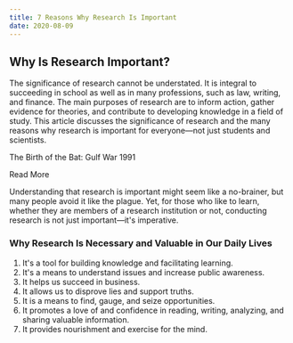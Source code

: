 ```yaml
---
title: 7 Reasons Why Research Is Important
date: 2020-08-09
---
```


## Why Is Research Important?

The significance of research cannot be understated. It is integral to succeeding in school as well as in many professions, such as law, writing, and finance. The main purposes of research are to inform action, gather evidence for theories, and contribute to developing knowledge in a field of study. This article discusses the significance of research and the many reasons why research is important for everyone—not just students and scientists.

The Birth of the Bat: Gulf War 1991

Read More

Understanding that research is important might seem like a no-brainer, but many people avoid it like the plague. Yet, for those who like to learn, whether they are members of a research institution or not, conducting research is not just important—it's imperative.

### Why Research Is Necessary and Valuable in Our Daily Lives

1. It's a tool for building knowledge and facilitating learning.
2. It's a means to understand issues and increase public awareness.
3. It helps us succeed in business.
4. It allows us to disprove lies and support truths.
5. It is a means to find, gauge, and seize opportunities.
6. It promotes a love of and confidence in reading, writing, analyzing, and sharing valuable information.
7. It provides nourishment and exercise for the mind.
